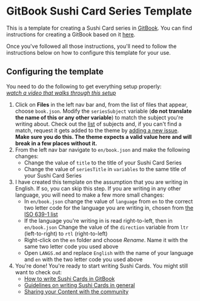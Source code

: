 # GitBook Sushi Card Series Template
This is a template for creating a Sushi Card series in [GitBook](https://gitbook.com). You can find instructions for creating a GitBook based on it [here](http://dojo.soy/gitbook-sushi).

Once you've followed all those instructions, you'll need to follow the instructions below on how to configure this template for your use.

## Configuring the template
You need to do the following to get everything setup properly:  
*[watch a video that walks through this setup](http://dojo.soy/gitbook-sushi-video)*

1. Click on **Files** in the left nav bar and, from the list of files that appear, choose `book.json`. Modify the `seriesSubject` variable (**do not translate the name of this or any other variable**) to match the subject you're writing about. Check out the [list](http://dojo.soy/sushi-theme) of subjects and, if you can't find a match, request it gets added to the theme by [adding a new issue](http://dojo.soy/theme-subject-request).  
  **Make sure you do this. The theme expects a valid value here and will break in a few places without it.**
2. From the left nav bar navigate to `en/book.json` and make the following changes:
   * Change the value of `title` to the title of your Sushi Card Series
   * Change the value of `seriesTitle` in `variables` to the same title of your Sushi Card Series 
3. I have created this template on the assumption that you are writing in English. If so, you can skip this step. If you are writing in any other language, you will need to make a few more small changes:
   * In `en/book.json` change the value of `language` from `en` to the correct two letter code for the language you are writing in, chosen from [the ISO 639-1 list](https://en.wikipedia.org/wiki/List_of_ISO_639-1_codes)
   * If the language you're writing in is read right-to-left, then in `en/book.json` Change the value of the `direction` variable from `ltr` (left-to-right) to `rtl` (right-to-left)
   * Right-click on the `en` folder and choose *Rename*. Name it with the same two letter code you used above
   * Open `LANGS.md` and replace `English` with the name of your language and `en` with the two letter code you used above
4. You're done! You're ready to start writing Sushi Cards. You might still want to check out:
   * [How to write Sushi Cards in GitBook](http://dojo.soy/write-gitbook-sushi)
   * [Guidelines on writing Sushi Cards in general](http://dojo.soy/write-sushi)
   * [Sharing your Content with the community](http://dojo.soy/share-content)
